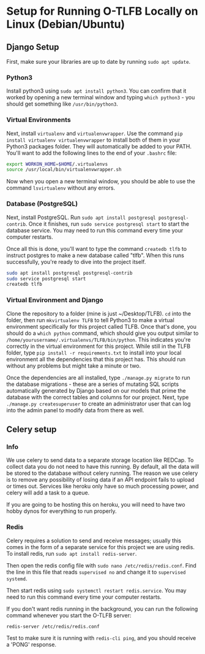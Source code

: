 # Setup for Running O-TLFB Locally on Linux (Debian/Ubuntu)

## Django Setup

First, make sure your libraries are up to date by running `sudo apt update`.

### Python3

Install python3 using `sudo apt install python3`. You can confirm that it worked by opening a new terminal window and typing `which python3` - you should get something like `/usr/bin/python3`.

### Virtual Environments
Next, install `virtualenv` and `virtualenvwrapper`. Use the command `pip install virtualenv virtualenvwrapper` to install both of them in your Python3 packages folder. They will automatically be added to your PATH. You'll want to add the following lines to the end of your `.bashrc` file:

```bash
export WORKON_HOME=$HOME/.virtualenvs
source /usr/local/bin/virtualenvwrapper.sh
```

Now when you open a new terminal window, you should be able to use the command `lsvirtualenv` without any errors.

### Database (PostgreSQL)

Next, install PostgreSQL. Run `sudo apt install postgresql postgresql-contrib`. Once it finishes, run `sudo service postgresql start` to start the database service. You may need to run this command every time your computer restarts.

Once all this is done, you'll want to type the command `createdb tlfb` to instruct postgres to make a new database called "tlfb". When this runs successfully, you're ready to dive into the project itself.

```bash
sudo apt install postgresql postgresql-contrib
sudo service postgresql start
createdb tlfb
```

### Virtual Environment and Django

Clone the repository to a folder (mine is just ~/Desktop/TLFB). `cd` into the folder, then run `mkvirtualenv TLFB` to tell Python3 to make a virtual environment specifically for this project called TLFB. Once that's done, you should do a `which python` command, which should give you output similar to `/home/yourusername/.virtualenvs/TLFB/bin/python`. This indicates you're correctly in the virtual environment for this project. While still in the TLFB folder, type `pip install -r requirements.txt` to install into your local environment all the dependencies that this project has. This should run without any problems but might take a minute or two.

Once the dependencies are all installed, type `./manage.py migrate` to run the database migrations - these are a series of mutating SQL scripts automatically generated by Django based on our models that prime the database with the correct tables and columns for our project. Next, type `./manage.py createsuperuser` to create an administrator user that can log into the admin panel to modify data from there as well.


## Celery setup

### Info
We use celery to send data to a separate storage location like REDCap. To collect data you do not need to have this running. By default, all the data will be stored to the database without celery running. The reason we use celery is to remove any possibility of losing data if an API endpoint fails to upload or times out. Services like heroku only have so much processing power, and celery will add a task to a queue.

If you are going to be hosting this on heroku, you will need to have two hobby dynos for everything to run properly.

### Redis
Celery requires a solution to send and receive messages; usually this comes in the form of a separate service for this project we are using redis. To install redis, run `sudo apt install redis-server`.

Then open the redis config file with `sudo nano /etc/redis/redis.conf`. Find the line in this file that reads `supervised no` and change it to `supervised systemd`.

Then start redis using `sudo systemctl restart redis.service`. You may need to run this command every time your computer restarts.

If you don't want redis running in the background, you can run the following command whenever you start the O-TLFB server:

```bash
redis-server /etc/redis/redis.conf
```

Test to make sure it is running with `redis-cli ping`, and you should receive a 'PONG' response.
